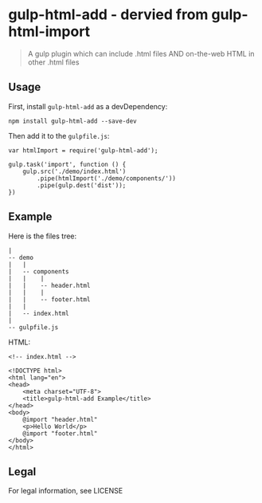 # gulp-html-add - dervied from gulp-html-import
> A gulp plugin which can include .html files AND on-the-web HTML in other .html files

## Usage
First, install `gulp-html-add` as a devDependency:
```
npm install gulp-html-add --save-dev
```
Then add it to the `gulpfile.js`:
```
var htmlImport = require('gulp-html-add');

gulp.task('import', function () {
    gulp.src('./demo/index.html')
        .pipe(htmlImport('./demo/components/'))
        .pipe(gulp.dest('dist')); 
})
```

## Example
Here is the files tree:
```
|
-- demo
|   |
|   -- components
|   |    |
|   |    -- header.html
|   |    |
|   |    -- footer.html
|   |
|   -- index.html
|
-- gulpfile.js
```

HTML:
```
<!-- index.html -->

<!DOCTYPE html>
<html lang="en">
<head>
    <meta charset="UTF-8">
    <title>gulp-html-add Example</title>
</head>
<body>
    @import "header.html"
    <p>Hello World</p>
    @import "footer.html"
</body>
</html>
```

## Legal
For legal information, see LICENSE